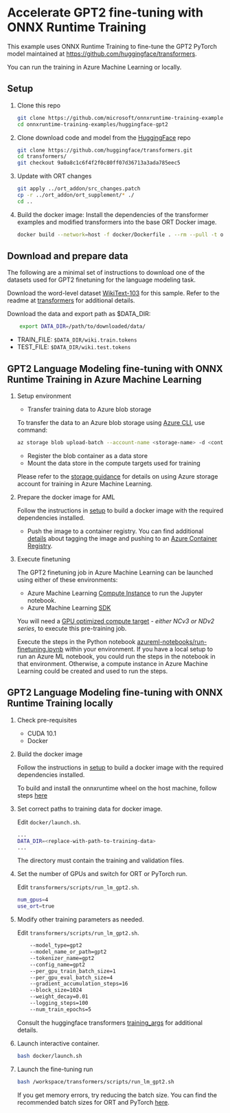 # Accelerate GPT2 fine-tuning with ONNX Runtime Training 

This example uses ONNX Runtime Training to fine-tune the GPT2 PyTorch model maintained at https://github.com/huggingface/transformers.

You can run the training in Azure Machine Learning or locally.

## Setup

1. Clone this repo

    ```bash
    git clone https://github.com/microsoft/onnxruntime-training-examples.git
    cd onnxruntime-training-examples/huggingface-gpt2
    ```

2. Clone download code and model from the [HuggingFace](https://github.com/huggingface/transformers) repo

    ```bash
    git clone https://github.com/huggingface/transformers.git
    cd transformers/
    git checkout 9a0a8c1c6f4f2f0c80ff07d36713a3ada785eec5
    ```

3. Update with ORT changes

    ```bash
    git apply ../ort_addon/src_changes.patch
    cp -r ../ort_addon/ort_supplement/* ./
    cd ..
    ```

4. Build the docker image: Install the dependencies of the transformer examples and modified transformers into the base ORT Docker image.

    ```bash
    docker build --network=host -f docker/Dockerfile . --rm --pull -t onnxruntime-gpt
    ```

## Download and prepare data

The following are a minimal set of instructions to download one of the datasets used for GPT2 finetuning for the language modeling task.

Download the word-level dataset [WikiText-103](https://blog.einstein.ai/the-wikitext-long-term-dependency-language-modeling-dataset/) for this sample.
Refer to the readme at [transformers](https://github.com/huggingface/transformers/tree/master/examples/language-modeling#language-model-training) for additional details.

Download the data and export path as $DATA_DIR: 
```bash
    export DATA_DIR=/path/to/downloaded/data/
```

* TRAIN_FILE: `$DATA_DIR/wiki.train.tokens`
* TEST_FILE: `$DATA_DIR/wiki.test.tokens`

## GPT2 Language Modeling fine-tuning with ONNX Runtime Training in Azure Machine Learning

1. Setup environment

    * Transfer training data to Azure blob storage

    To transfer the data to an Azure blob storage using [Azure CLI](https://docs.microsoft.com/en-us/cli/azure/install-azure-cli?view=azure-cli-latest), use command:
    ```bash
    az storage blob upload-batch --account-name <storage-name> -d <container-name> -s $DATA_DIR
    ```

    * Register the blob container as a data store
    * Mount the data store in the compute targets used for training

    Please refer to the [storage guidance](https://docs.microsoft.com/en-us/azure/machine-learning/how-to-access-data#storage-guidance) for details on using Azure storage account for training in Azure Machine Learning. 

2. Prepare the docker image for AML

    Follow the instructions in [setup](#Setup) to build a docker image with the required dependencies installed.

    - Push the image to a container registry. You can find additional [details](https://docs.microsoft.com/en-us/azure/container-registry/container-registry-get-started-docker-cli) about tagging the image and pushing to an [Azure Container Registry](https://docs.microsoft.com/en-us/azure/container-registry/).
    
3. Execute finetuning

    The GPT2 finetuning job in Azure Machine Learning can be launched using either of these environments:

    * Azure Machine Learning [Compute Instance](https://docs.microsoft.com/en-us/azure/machine-learning/concept-compute-instance) to run the Jupyter notebook.
    * Azure Machine Learning [SDK](https://docs.microsoft.com/en-us/python/api/overview/azure/ml/?view=azure-ml-py)

    You will need a [GPU optimized compute target](https://docs.microsoft.com/en-us/azure/machine-learning/how-to-set-up-training-targets#amlcompute) - _either NCv3 or NDv2 series_, to execute this pre-training job.

    Execute the steps in the Python notebook [azureml-notebooks/run-finetuning.ipynb](azureml-notebooks/run-finetuning.ipynb) within your environment. If you have a local setup to run an Azure ML notebook, you could run the steps in the notebook in that environment. Otherwise, a compute instance in Azure Machine Learning could be created and used to run the steps.

## GPT2 Language Modeling fine-tuning with ONNX Runtime Training locally

1. Check pre-requisites

    * CUDA 10.1
    * Docker

2. Build the docker image

    Follow the instructions in [setup](#Setup) to build a docker image with the required dependencies installed.

    To build and install the onnxruntime wheel on the host machine, follow steps [here](https://github.com/microsoft/onnxruntime/blob/master/BUILD.md#Training)

3. Set correct paths to training data for docker image.

   Edit `docker/launch.sh`.

   ```bash
   ...
   DATA_DIR=<replace-with-path-to-training-data>
   ...
   ```

   The directory must contain the training and validation files.

4. Set the number of GPUs and switch for ORT or PyTorch run.

    Edit `transformers/scripts/run_lm_gpt2.sh`.

    ```bash
    num_gpus=4
    use_ort=true
    ```

5. Modify other training parameters as needed.

    Edit `transformers/scripts/run_lm_gpt2.sh`.

    ```bash
        --model_type=gpt2 
        --model_name_or_path=gpt2 
        --tokenizer_name=gpt2  
        --config_name=gpt2  
        --per_gpu_train_batch_size=1  
        --per_gpu_eval_batch_size=4  
        --gradient_accumulation_steps=16 
        --block_size=1024  
        --weight_decay=0.01
        --logging_steps=100 
        --num_train_epochs=5 
    ```

    Consult the huggingface transformers [training_args](https://github.com/huggingface/transformers/blob/master/src/transformers/training_args.py) for additional details.

6. Launch interactive container.

    ```bash
    bash docker/launch.sh
    ```

7. Launch the fine-tuning run

    ```bash
    bash /workspace/transformers/scripts/run_lm_gpt2.sh
    ```

    If you get memory errors, try reducing the batch size. You can find the recommended batch sizes for ORT and PyTorch [here](azureml-notebooks/run-finetuning.ipynb###Creat-Estimator).

